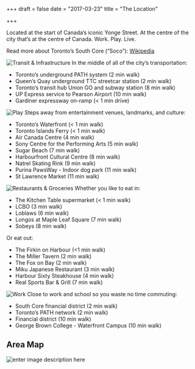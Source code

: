 +++
draft = false
date = "2017-03-23"
title = "The Location"

+++
Located at the start of Canada’s iconic Yonge Street. At the centre of the city that’s at the centre of Canada. 
Work. Play. Live. 

Read more about Toronto’s South Core (“Soco”): [Wikipedia][1]

![Transit & Infrastructure][2]
In the middle of all of the city’s transportation:

 - Toronto’s underground PATH system (2 min walk)
 - Queen’s Quay underground TTC streetcar station (2 min walk)
 - Toronto’s transit hub Union GO and subway station (8 min walk)
 - UP Express service to Pearson Airport (10 min walk)
 - Gardiner expressway on-ramp (< 1 min drive)

![Play][3]
Steps away from entertainment venues, landmarks, and culture:

 - Toronto’s Waterfront (< 1 min walk)
 - Toronto Islands Ferry (< 1 min walk)
 - Air Canada Centre (4 min walk)
 - Sony Centre for the Performing Arts (5 min walk)
 - Sugar Beach (7 min walk)
 - Harbourfront Cultural Centre (8 min walk)
 - Natrel Skating Rink (9 min walk)
 - Purina PawsWay - Indoor dog park (11 min walk)
 - St Lawrence Market (11 min walk)

![Restaurants & Groceries][4]
Whether you like to eat in:

 - The Kitchen Table supermarket (< 1 min walk)
 - LCBO (3 min walk)
 - Loblaws (6 min walk)
 - Longos at Maple Leaf Square (7 min walk)
 - Sobeys (8 min walk)

Or eat out:

 - The Firkin on Harbour (<1 min walk)
 - The Miller Tavern (2 min walk)
 - The Fox on Bay (2 min walk)
 - Miku Japanese Restaurant (3 min walk)
 - Harbour Sixty Steakhouse (4 min walk)
 - Real Sports Bar & Grill (7 min walk)

![Work][5]
Close to work and school so you waste no time commuting:

 - South Core financial district (2 min walk)
 - Toronto’s PATH network (2 min walk)
 - Financial district (10 min walk)
 - George Brown College - Waterfront Campus (10 min walk)

Area Map
--------
![enter image description here][6]


  [1]: https://en.wikipedia.org/wiki/South_Core,_Toronto
  [2]: http://res.cloudinary.com/dj68jte5c/image/upload/v1490038924/Transit_-_title_ikhkxr.jpg
  [3]: http://res.cloudinary.com/dj68jte5c/image/upload/v1490038923/Play_-_title_c4pona.jpg
  [4]: http://res.cloudinary.com/dj68jte5c/image/upload/v1490038921/Food_-_title_rmplc1.jpg
  [5]: http://res.cloudinary.com/dj68jte5c/image/upload/v1490038926/Work_-_title_nn1upr.jpg
  [6]: http://res.cloudinary.com/dj68jte5c/image/upload/v1490038925/Map_rcmgw2.jpg
